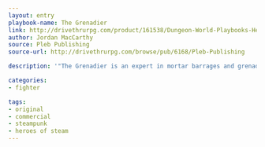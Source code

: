 ```yaml
---
layout: entry
playbook-name: The Grenadier
link: http://drivethrurpg.com/product/161538/Dungeon-World-Playbooks-Heroes-of-Steam-Bundle
author: Jordan MacCarthy
source: Pleb Publishing
source-url: http://drivethrurpg.com/browse/pub/6168/Pleb-Publishing

description: '"The Grenadier is an expert in mortar barrages and grenade assaults."'

categories:
- fighter

tags:
- original
- commercial
- steampunk
- heroes of steam
---
```

